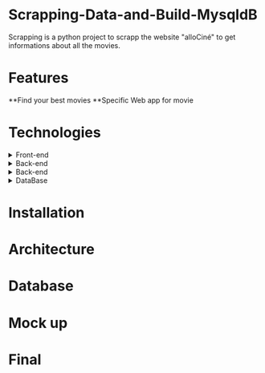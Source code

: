 # Scrapping-Data-and-Build-MysqldB

Scrapping is a python project to scrapp the website "alloCiné" to get informations about all the movies.

# Features

**Find your best movies
**Specific Web app for movie

# Technologies

<details>
    <summary>Front-end</summary>
    <p>Html / CSS / Javascript</p>
</details>
<details>
    <summary>Back-end</summary>
    <p>Python / Flask / Beautifull soup </p>
</details>
<details>
    <summary>Back-end</summary>
    <p>Python / Flask / Beautifull soup </p>
</details>
<details>
    <summary>DataBase</summary>
    <p>MySql </p>
</details>

# Installation

# Architecture

# Database

# Mock up

# Final
